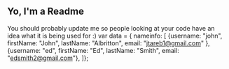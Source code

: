 ## Yo, I'm a Readme

You should probably update me so people looking at your code have an idea what it is being used for :)
var data = { nameinfo: [
      {username: "john", firstName: "John", lastName: "Albritton", email: "jtareb1@gmail.com" },
      {username: "ed", firstName: "Ed", lastName: "Smith", email: "edsmith2@gmail.com"},
    ]};
